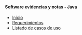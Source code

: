 #### Software evidencias y notas - Java
* [Inicio](Software-de-evidencias-y-notas)
* [Requerimientos](Requerimientos)
* [Listado de casos de uso](Casos-de-uso)
